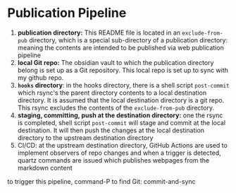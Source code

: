 # Publication Pipeline

1) **publication directory:** This README file is located in an `exclude-from-pub` directory, which is a special sub-directory of a publication directory: meaning the contents are intended to be published via web publication pipeline
2) **local Git repo:** The obsidian vault to which the publication directory belong is set up as a Git repository.  This local repo is set up to sync with my github repo. 
3) **`hooks` directory**: in the hooks directory, there is a shell script `post-commit` which rsync's the parent directory contents to a local destination directory.  It is assumed that the local destination directory is a git repo. This rsync excludes the contents of the  `exclude-from-pub` directory.
4) **staging, committing, push at the destination directory:** one the rsync is completed,  shell script `post-commit` will stage and commit at the local destination.  It will then push the changes at the local destination directory to the upstream destination directory
5) CI/CD: at the upstream destination directory, GitHub Actions are used to implement observers of repo changes and when a trigger is detected, quartz commands are issued which publishes webpages from the markdown content

to trigger this pipeline, command-P to find Git: commit-and-sync